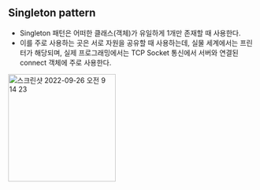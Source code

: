 ## Singleton pattern
- Singleton 패턴은 어떠한 클래스(객체)가 유일하게 1개만 존재할 때 사용한다.
- 이를 주로 사용하는 곳은 서로 자원을 공유할 때 사용하는데, 실물 세계에서는 프린터가 해당되며, 실제 프로그래밍에서는 TCP Socket 통신에서 서버와 연결된 connect 객체에 주로 사용한다.

<img width="218" alt="스크린샷 2022-09-26 오전 9 14 23" src="https://user-images.githubusercontent.com/75515697/192172295-c5aea4b2-7dfe-4713-a7f3-c9b29524efd0.png">
